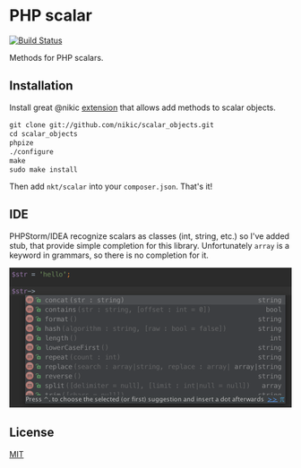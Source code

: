 PHP scalar
==========

[![Build Status](https://travis-ci.org/nkt/php-scalar.svg?branch=master)](https://travis-ci.org/nkt/php-scalar)

Methods for PHP scalars.

Installation
------------

Install great @nikic [extension](https://github.com/nikic/scalar_objects)
that allows add methods to scalar objects.

```
git clone git://github.com/nikic/scalar_objects.git
cd scalar_objects
phpize
./configure
make
sudo make install
```

Then add `nkt/scalar` into your `composer.json`. That's it!

IDE
---

PHPStorm/IDEA recognize scalars as classes (int, string, etc.)
so I've added stub, that provide simple completion for this library.
Unfortunately `array` is a keyword in grammars, so there is no completion for it.

![It's awesome!](docs/idea-screenshoot.png)

License
-------

[MIT](LICENSE)

